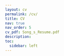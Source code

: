```yaml
---
layout: cv
permalink: /cv/
title: CV
nav: true
nav_order: 5
cv_pdf: Song_s_Resume.pdf
description: 
toc:
  sidebar: left
---
```

